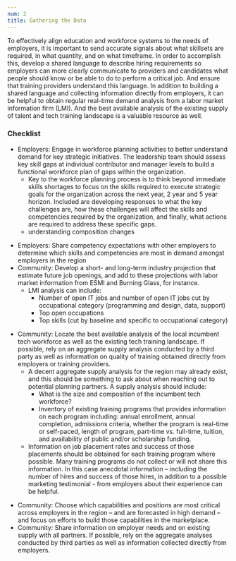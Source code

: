 ```yaml
---
num: 2
title: Gathering the Data
---
```


To effectively align education and workforce systems to the needs of employers, it is important to send accurate signals about what skillsets are required, in what quantity, and on what timeframe. In order to accomplish this, develop a shared language to describe hiring requirements so employers can more clearly communicate to providers and candidates what people should know or be able to do to perform a critical job. And ensure that training providers understand this language. In addition to building a shared language and collecting information directly from employers, it can be helpful to obtain regular real-time demand analysis from a labor market information firm (LMI). And the best available analysis of the existing supply of talent and tech training landscape is a valuable resource as well.

### Checklist

<ul>
  <li>Employers: Engage in workforce planning activities to better understand demand for key strategic initiatives. The leadership team should assess key skill gaps at individual contributor and manager levels to build a functional workforce plan of gaps within the organization.
    <ul>
      <li>Key to the workforce planning process is to think beyond immediate skills shortages to focus on the skills required to execute strategic goals for the organization across the next year, 2 year and 5 year horizon. Included are developing responses to what the key challenges are, how these challenges will affect the skills and competencies required by the organization, and finally, what actions are required to address these specific gaps.</li>
      <li>understanding composition changes</li>
    </ul>
  </li>
</ul>
<ul>
  <li>Employers: Share competency expectations with other employers to determine which skills and competencies are most in demand amongst employers in the region</li>
  <li>Community: Develop a short- and long-term industry projection that estimate future job openings, and add to these projections with labor market information from ESMI and Burning Glass, for instance.
    <ul>
      <li>LMI analysis can include:
        <ul>
          <li>Number of open IT jobs and number of open IT jobs cut by occupational category (programming and design, data, support)</li>
          <li>Top open occupations</li>
          <li>Top skills (cut by baseline and specific to occupational category)</li>
        </ul>
      </li>
    </ul>
  </li>
</ul>
<ul>
  <li>Community: Locate the best available analysis of the local incumbent tech workforce as well as the existing tech training landscape. If possible, rely on an aggregate supply analysis conducted by a third party as well as information on quality of training obtained directly from employers or training providers.
    <ul>
      <li>A decent aggregate supply analysis for the region may already exist, and this should be something to ask about when reaching out to potential planning partners. A supply analysis should include:<br />
        <ul>
          <li>What is the size and composition of the incumbent tech workforce?</li>
          <li>Inventory of existing training programs that provides information on each program including: annual enrollment, annual completion, admissions criteria, whether the program is real-time or self-paced, length of program, part-time vs. full-time, tuition, and availability of public and/or scholarship funding.</li>
        </ul>
      </li>
  </ul><ul>
      <li>Information on job placement rates and success of those placements should be obtained for each training program where possible. Many training programs do not collect or will not share this information. In this case anecdotal information – including the number of hires and success of those hires, in addition to a possible marketing testimonial - from employers about their experience can be helpful.</li>
    </ul>
  </li>
</ul><ul>
  <li>Community: Choose which capabilities and positions are most critical across employers in the region – and are forecasted in high demand – and focus on efforts to build those capabilities in the marketplace.</li>
  <li>Community: Share information on employer needs and on existing supply with all partners. If possible, rely on the aggregate analyses conducted by third parties as well as information collected directly from employers.</li>
</ul>
